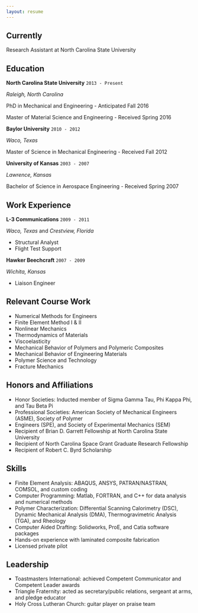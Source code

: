 ```yaml
---
layout: resume
---
```

## Currently

Research Assistant at North Carolina State University

## Education

__North Carolina State University__ `2013 - Present`

*Raleigh, North Carolina*

PhD in Mechanical and Engineering - Anticipated Fall 2016

Master of Material Science and Engineering - Received Spring 2016

__Baylor University__ `2010 - 2012`

*Waco, Texas*

Master of Science in Mechanical Engineering - Received Fall 2012

__University of Kansas__ `2003 - 2007`

*Lawrence, Kansas*

Bachelor of Science in Aerospace Engineering - Received Spring 2007

## Work Experience

__L-3 Communications__ `2009 - 2011`

*Waco, Texas* and *Crestview, Florida*
* Structural Analyst
* Flight Test Support

__Hawker Beechcraft__ `2007 - 2009`

*Wichita, Kansas*
* Liaison Engineer

## Relevant Course Work
*	Numerical Methods for Engineers
*	Finite Element Method I & II
*	Nonlinear Mechanics
*	Thermodynamics of Materials
*	Viscoelasticity
*	Mechanical Behavior of Polymers and Polymeric Composites
*	Mechanical Behavior of Engineering Materials
*	Polymer Science and Technology
*	Fracture Mechanics
 
## Honors and Affiliations
*	Honor Societies:	Inducted member of Sigma Gamma Tau, Phi Kappa Phi, and Tau Beta Pi
*	Professional Societies: 	American Society of Mechanical Engineers (ASME), Society of Polymer
*	Engineers (SPE), and Society of Experimental Mechanics (SEM)
*	Recipient of Brian D. Garrett Fellowship at North Carolina State University
*	Recipient of North Carolina Space Grant Graduate Research Fellowship
*	Recipient of Robert C. Byrd Scholarship

## Skills
*	Finite Element Analysis: 	ABAQUS, ANSYS, PATRAN/NASTRAN, COMSOL, and custom coding
*	Computer Programming: 	Matlab, FORTRAN, and C++ for data analysis and numerical methods
*	Polymer Characterization: 	Differential Scanning Calorimetry (DSC), Dynamic Mechanical Analysis	(DMA), Thermogravimetric Analysis (TGA), and Rheology
*	Computer Aided Drafting: Solidworks, ProE, and Catia software packages
*	Hands-on experience with laminated composite fabrication
*	Licensed private pilot

## Leadership
* Toastmasters International: achieved Competent Communicator and Competent Leader awards
* Triangle Fraternity: acted as secretary/public relations, sergeant at arms, and pledge educator
*	Holy Cross Lutheran Church: guitar player on praise team
